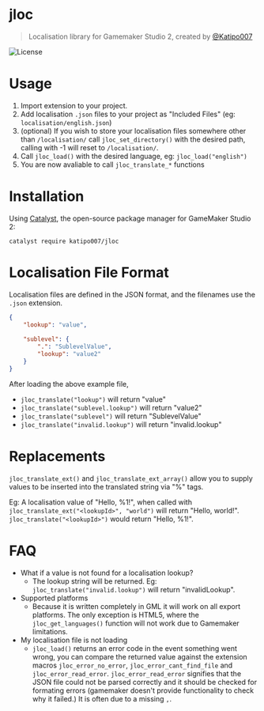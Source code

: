 # jloc
> Localisation library for Gamemaker Studio 2, created by [@Katipo007](https://twitter.com/Katipo007)

![License](https://img.shields.io/github/license/katipo007/jloc)

# Usage

1. Import extension to your project.
2. Add localisation `.json` files to your project as "Included Files" (eg: `localisation/english.json`)
3. (optional) If you wish to store your localisation files somewhere other than `/localisation/` call `jloc_set_directory()` with the desired path, calling with -1 will reset to `/localisation/`.
4. Call `jloc_load()` with the desired language, eg: `jloc_load("english")`
5. You are now avaliable to call `jloc_translate_*` functions

# Installation
Using [Catalyst](https://github.com/GameMakerHub/Catalyst), the open-source package manager for GameMaker Studio 2:

```
catalyst require katipo007/jloc
```

# Localisation File Format
Localisation files are defined in the JSON format, and the filenames use the `.json` extension.
```json
{
    "lookup": "value",
    
    "sublevel": {
        ".": "SublevelValue",
        "lookup": "value2"
    }
}
```

After loading the above example file,

- `jloc_translate("lookup")` will return "value"
- `jloc_translate("sublevel.lookup")` will return "value2"
- `jloc_translate("sublevel")` will return "SublevelValue"
- `jloc_translate("invalid.lookup")` will return "invalid.lookup"


# Replacements

`jloc_translate_ext()` and `jloc_translate_ext_array()` allow you to supply values to be inserted into the translated string via "%" tags.

Eg: A localisation value of "Hello, %1!", when called with `jloc_translate_ext("<lookupId>", "world")` will return "Hello, world!". `jloc_translate("<lookupId>")` would return "Hello, %1!".



# FAQ

- What if a value is not found for a localisation lookup?
    - The lookup string will be returned. Eg: `jloc_translate("invalid.lookup")` will return "invalidLookup".
- Supported platforms
    - Because it is written completely in GML it will work on all export platforms. The only exception is HTML5, where the `jloc_get_languages()` function will not work due to Gamemaker limitations.
- My localisation file is not loading
    - `jloc_load()` returns an error code in the event something went wrong, you can compare the returned value against the extension macros `jloc_error_no_error`, `jloc_error_cant_find_file` and `jloc_error_read_error`. `jloc_error_read_error` signifies that the JSON file could not be parsed correctly and it should be checked for formating errors (gamemaker doesn't provide functionality to check why it failed.) It is often due to a missing `,`.